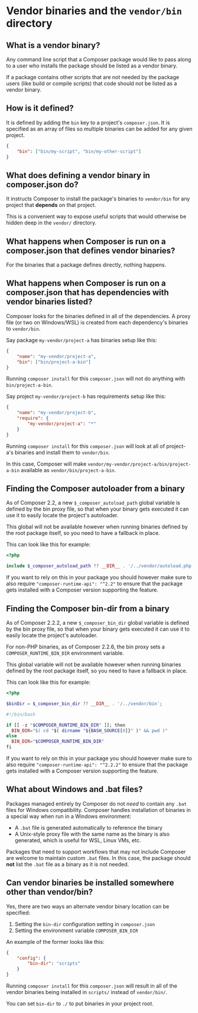 <!--
    tagline: Expose command-line scripts from packages
-->

# Vendor binaries and the `vendor/bin` directory

## What is a vendor binary?

Any command line script that a Composer package would like to pass along
to a user who installs the package should be listed as a vendor binary.

If a package contains other scripts that are not needed by the package
users (like build or compile scripts) that code should not be listed
as a vendor binary.

## How is it defined?

It is defined by adding the `bin` key to a project's `composer.json`.
It is specified as an array of files so multiple binaries can be added
for any given project.

```json
{
    "bin": ["bin/my-script", "bin/my-other-script"]
}
```

## What does defining a vendor binary in composer.json do?

It instructs Composer to install the package's binaries to `vendor/bin`
for any project that **depends** on that project.

This is a convenient way to expose useful scripts that would
otherwise be hidden deep in the `vendor/` directory.

## What happens when Composer is run on a composer.json that defines vendor binaries?

For the binaries that a package defines directly, nothing happens.

## What happens when Composer is run on a composer.json that has dependencies with vendor binaries listed?

Composer looks for the binaries defined in all of the dependencies. A
proxy file (or two on Windows/WSL) is created from each dependency's
binaries to `vendor/bin`.

Say package `my-vendor/project-a` has binaries setup like this:

```json
{
    "name": "my-vendor/project-a",
    "bin": ["bin/project-a-bin"]
}
```

Running `composer install` for this `composer.json` will not do
anything with `bin/project-a-bin`.

Say project `my-vendor/project-b` has requirements setup like this:

```json
{
    "name": "my-vendor/project-b",
    "require": {
        "my-vendor/project-a": "*"
    }
}
```

Running `composer install` for this `composer.json` will look at
all of project-a's binaries and install them to `vendor/bin`.

In this case, Composer will make `vendor/my-vendor/project-a/bin/project-a-bin`
available as `vendor/bin/project-a-bin`.

## Finding the Composer autoloader from a binary

As of Composer 2.2, a new `$_composer_autoload_path` global variable
is defined by the bin proxy file, so that when your binary gets executed
it can use it to easily locate the project's autoloader.

This global will not be available however when running binaries defined
by the root package itself, so you need to have a fallback in place.

This can look like this for example:

```php
<?php

include $_composer_autoload_path ?? __DIR__ . '/../vendor/autoload.php';
```

If you want to rely on this in your package you should however make sure to
also require `"composer-runtime-api": "^2.2"` to ensure that the package
gets installed with a Composer version supporting the feature.

## Finding the Composer bin-dir from a binary

As of Composer 2.2.2, a new `$_composer_bin_dir` global variable
is defined by the bin proxy file, so that when your binary gets executed
it can use it to easily locate the project's autoloader.

For non-PHP binaries, as of Composer 2.2.6, the bin proxy sets a
`COMPOSER_RUNTIME_BIN_DIR` environment variable.

This global variable will not be available however when running binaries defined
by the root package itself, so you need to have a fallback in place.

This can look like this for example:

```php
<?php

$binDir = $_composer_bin_dir ?? __DIR__ . '/../vendor/bin';
```

```php
#!/bin/bash

if [[ -z "$COMPOSER_RUNTIME_BIN_DIR" ]]; then
  BIN_DIR="$( cd "$( dirname "${BASH_SOURCE[0]}" )" && pwd )"
else
  BIN_DIR="$COMPOSER_RUNTIME_BIN_DIR"
fi
```

If you want to rely on this in your package you should however make sure to
also require `"composer-runtime-api": "^2.2.2"` to ensure that the package
gets installed with a Composer version supporting the feature.

## What about Windows and .bat files?

Packages managed entirely by Composer do not *need* to contain any
`.bat` files for Windows compatibility. Composer handles installation
of binaries in a special way when run in a Windows environment:

* A `.bat` file is generated automatically to reference the binary
* A Unix-style proxy file with the same name as the binary is also
  generated, which is useful for WSL, Linux VMs, etc.

Packages that need to support workflows that may not include Composer
are welcome to maintain custom `.bat` files. In this case, the package
should **not** list the `.bat` file as a binary as it is not needed.

## Can vendor binaries be installed somewhere other than vendor/bin?

Yes, there are two ways an alternate vendor binary location can be specified:

1. Setting the `bin-dir` configuration setting in `composer.json`
1. Setting the environment variable `COMPOSER_BIN_DIR`

An example of the former looks like this:

```json
{
    "config": {
        "bin-dir": "scripts"
    }
}
```

Running `composer install` for this `composer.json` will result in
all of the vendor binaries being installed in `scripts/` instead of
`vendor/bin/`.

You can set `bin-dir` to `./` to put binaries in your project root.
